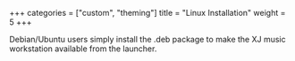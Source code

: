 +++
categories = ["custom", "theming"]
title = "Linux Installation"
weight = 5
+++

Debian/Ubuntu users simply install the .deb package to make the XJ music workstation available from the launcher.